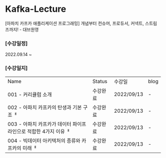 # Kafka-Lecture
[아파치 카프카 애플리케이션 프로그래밍] 개념부터 컨슈머, 프로듀서, 커넥트, 스트림즈까지! - 대브원영

### [수강일정]
2022.09.14 ~
   
### [수강일지]
| | | | |
|-|-|-|-|
|Name|Status|수강일|blog|
|001 - 커리큘럼 소개|수강완료|2022/09/13|-|
|002 - 아파치 카프카의 탄생과 기본 구조ᅢ|수강완료|2022/09/13|-|
|003 - 아파치 카프카가 데이터 파이프라인으로 적합한 4가지 이유ᅢ|수강완료|2022/09/13|-|
|004 - 빅데이터 아키텍처의 종류와 카프카의 미래ᅢ|수강완료|2022/09/13|-|
